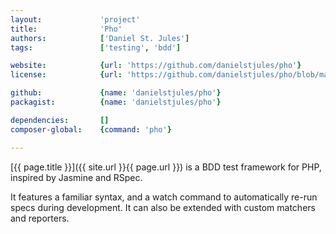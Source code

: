 ```yaml
---
layout:             'project'
title:              'Pho'
authors:            ['Daniel St. Jules'] 
tags:               ['testing', 'bdd']

website:            {url: 'https://github.com/danielstjules/pho'} 
license:            {url: 'https://github.com/danielstjules/pho/blob/master/LICENSE', label: 'MIT'} 

github:             {name: 'danielstjules/pho'} 
packagist:          {name: 'danielstjules/pho'}

dependencies:       []
composer-global:    {command: 'pho'}

---
```


[{{ page.title }}]({{ site.url }}{{ page.url }}) is a BDD test framework for PHP, inspired by Jasmine and RSpec.

<!--more-->

It features a familiar syntax, and a watch command to automatically re-run specs during development.
It can also be extended with custom matchers and reporters.
